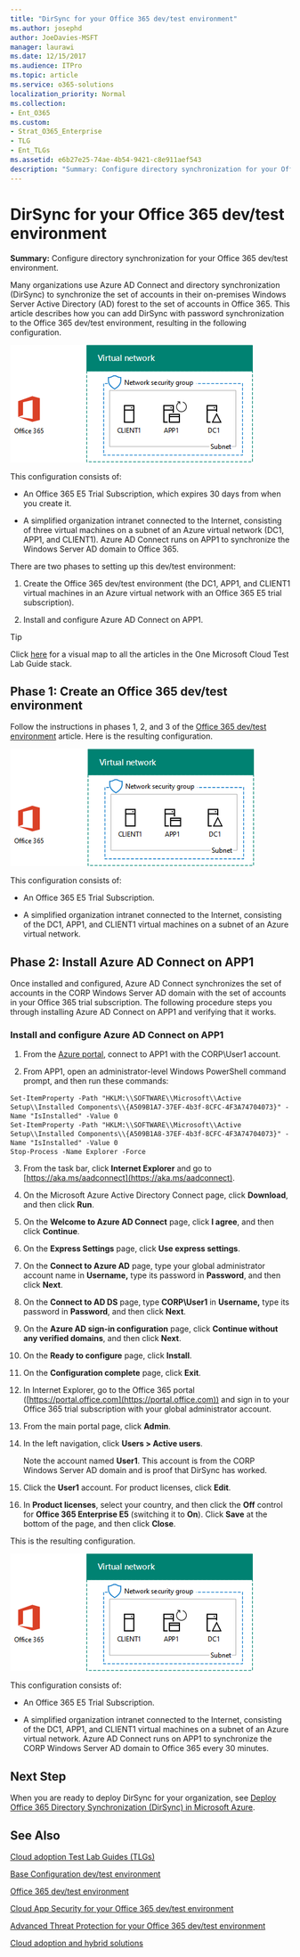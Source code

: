 ```yaml
---
title: "DirSync for your Office 365 dev/test environment"
ms.author: josephd
author: JoeDavies-MSFT
manager: laurawi
ms.date: 12/15/2017
ms.audience: ITPro
ms.topic: article
ms.service: o365-solutions
localization_priority: Normal
ms.collection:
- Ent_O365
ms.custom:
- Strat_O365_Enterprise
- TLG
- Ent_TLGs
ms.assetid: e6b27e25-74ae-4b54-9421-c8e911aef543
description: "Summary: Configure directory synchronization for your Office 365 dev/test environment."
---
```


# DirSync for your Office 365 dev/test environment

 **Summary:** Configure directory synchronization for your Office 365 dev/test environment.
  
Many organizations use Azure AD Connect and directory synchronization (DirSync) to synchronize the set of accounts in their on-premises Windows Server Active Directory (AD) forest to the set of accounts in Office 365. This article describes how you can add DirSync with password synchronization to the Office 365 dev/test environment, resulting in the following configuration.
  
![The Office 365 dev/test environment with DirSync](images/be5b37b0-f832-4878-b153-436c31546e21.png)
  
This configuration consists of: 
  
- An Office 365 E5 Trial Subscription, which expires 30 days from when you create it.
    
- A simplified organization intranet connected to the Internet, consisting of three virtual machines on a subnet of an Azure virtual network (DC1, APP1, and CLIENT1). Azure AD Connect runs on APP1 to synchronize the Windows Server AD domain to Office 365.
    
There are two phases to setting up this dev/test environment:
  
1. Create the Office 365 dev/test environment (the DC1, APP1, and CLIENT1 virtual machines in an Azure virtual network with an Office 365 E5 trial subscription).
    
2. Install and configure Azure AD Connect on APP1.
    
> [!TIP]
> Click [here](http://aka.ms/catlgstack) for a visual map to all the articles in the One Microsoft Cloud Test Lab Guide stack.
  
## Phase 1: Create an Office 365 dev/test environment

Follow the instructions in phases 1, 2, and 3 of the [Office 365 dev/test environment](office-365-dev-test-environment.md) article. Here is the resulting configuration.
  
![The Office 365 dev/test environment](images/48fb91aa-09b0-4020-a496-a8253920c45d.png)
  
This configuration consists of: 
  
- An Office 365 E5 Trial Subscription.
    
- A simplified organization intranet connected to the Internet, consisting of the DC1, APP1, and CLIENT1 virtual machines on a subnet of an Azure virtual network.
    
## Phase 2: Install Azure AD Connect on APP1

Once installed and configured, Azure AD Connect synchronizes the set of accounts in the CORP Windows Server AD domain with the set of accounts in your Office 365 trial subscription. The following procedure steps you through installing Azure AD Connect on APP1 and verifying that it works.
  
### Install and configure Azure AD Connect on APP1

1. From the [Azure portal](https://portal.azure.com), connect to APP1 with the CORP\\User1 account.
    
2. From APP1, open an administrator-level Windows PowerShell command prompt, and then run these commands:
    
  ```
  Set-ItemProperty -Path "HKLM:\\SOFTWARE\\Microsoft\\Active Setup\\Installed Components\\{A509B1A7-37EF-4b3f-8CFC-4F3A74704073}" -Name "IsInstalled" -Value 0
Set-ItemProperty -Path "HKLM:\\SOFTWARE\\Microsoft\\Active Setup\\Installed Components\\{A509B1A8-37EF-4b3f-8CFC-4F3A74704073}" -Name "IsInstalled" -Value 0
Stop-Process -Name Explorer -Force

  ```

3. From the task bar, click **Internet Explorer** and go to [https://aka.ms/aadconnect](https://aka.ms/aadconnect).
    
4. On the Microsoft Azure Active Directory Connect page, click **Download**, and then click **Run**.
    
5. On the **Welcome to Azure AD Connect** page, click **I agree**, and then click **Continue**.
    
6. On the **Express Settings** page, click **Use express settings**.
    
7. On the **Connect to Azure AD** page, type your global administrator account name in **Username,** type its password in **Password**, and then click **Next**.
    
8. On the **Connect to AD DS** page, type **CORP\\User1** in **Username,** type its password in **Password**, and then click **Next**.
    
9. On the **Azure AD sign-in configuration** page, click **Continue without any verified domains**, and then click **Next**.
    
10. On the **Ready to configure** page, click **Install**.
    
11. On the **Configuration complete** page, click **Exit**.
    
12. In Internet Explorer, go to the Office 365 portal ([https://portal.office.com](https://portal.office.com)) and sign in to your Office 365 trial subscription with your global administrator account.
    
13. From the main portal page, click **Admin**.
    
14. In the left navigation, click **Users > Active users**.
    
    Note the account named **User1**. This account is from the CORP Windows Server AD domain and is proof that DirSync has worked.
    
15. Click the **User1** account. For product licenses, click **Edit**.
    
16. In **Product licenses**, select your country, and then click the **Off** control for **Office 365 Enterprise E5** (switching it to **On**). Click **Save** at the bottom of the page, and then click **Close**.
    
This is the resulting configuration.
  
![The Office 365 dev/test environment with DirSync](images/be5b37b0-f832-4878-b153-436c31546e21.png)
  
This configuration consists of: 
  
- An Office 365 E5 Trial Subscription.
    
- A simplified organization intranet connected to the Internet, consisting of the DC1, APP1, and CLIENT1 virtual machines on a subnet of an Azure virtual network. Azure AD Connect runs on APP1 to synchronize the CORP Windows Server AD domain to Office 365 every 30 minutes.
    
## Next Step

When you are ready to deploy DirSync for your organization, see [Deploy Office 365 Directory Synchronization (DirSync) in Microsoft Azure](deploy-office-365-directory-synchronization-dirsync-in-microsoft-azure.md).

## See Also

[Cloud adoption Test Lab Guides (TLGs)](cloud-adoption-test-lab-guides-tlgs.md)
  
[Base Configuration dev/test environment](base-configuration-dev-test-environment.md)
  
[Office 365 dev/test environment](office-365-dev-test-environment.md)
  
[Cloud App Security for your Office 365 dev/test environment](cloud-app-security-for-your-office-365-dev-test-environment.md)
  
[Advanced Threat Protection for your Office 365 dev/test environment](advanced-threat-protection-for-your-office-365-dev-test-environment.md)
  
[Cloud adoption and hybrid solutions](cloud-adoption-and-hybrid-solutions.md)




